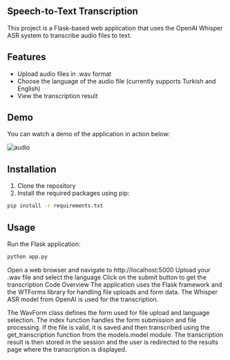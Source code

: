 ## Speech-to-Text Transcription

This project is a Flask-based web application that uses the OpenAI Whisper ASR system to transcribe audio files to text.

## Features

- Upload audio files in .wav format
- Choose the language of the audio file (currently supports Turkish and English)
- View the transcription result

## Demo

You can watch a demo of the application in action below:

![audio](https://github.com/alpecevit/transcription_app/assets/89662849/0695c7b6-2ef1-46ee-8205-c16d1cd9ae74)

## Installation

1. Clone the repository
2. Install the required packages using pip:

```bash
pip install -r requirements.txt
```

## Usage
Run the Flask application:

```bash
python app.py
```

Open a web browser and navigate to http://localhost:5000
Upload your .wav file and select the language
Click on the submit button to get the transcription
Code Overview
The application uses the Flask framework and the WTForms library for handling file uploads and form data. The Whisper ASR model from OpenAI is used for the transcription.

The WavForm class defines the form used for file upload and language selection. The index function handles the form submission and file processing. If the file is valid, it is saved and then transcribed using the get_transcription function from the models.model module. The transcription result is then stored in the session and the user is redirected to the results page where the transcription is displayed.
